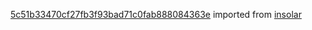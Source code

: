[5c51b33470cf27fb3f93bad71c0fab888084363e](https://github.com/insolar/insolar/commit/5c51b33470cf27fb3f93bad71c0fab888084363e) imported from [insolar](https://github.com/insolar/insolar)
